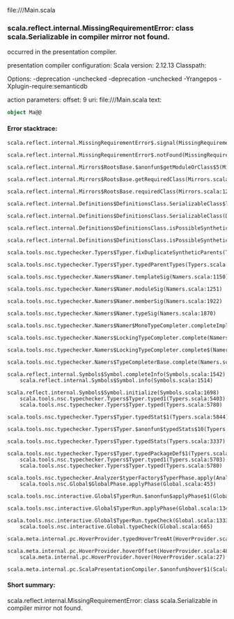file://<WORKSPACE>/Main.scala
### scala.reflect.internal.MissingRequirementError: class scala.Serializable in compiler mirror not found.

occurred in the presentation compiler.

presentation compiler configuration:
Scala version: 2.12.13
Classpath:

Options:
-deprecation -unchecked -deprecation -unchecked -Yrangepos -Xplugin-require:semanticdb


action parameters:
offset: 9
uri: file://<WORKSPACE>/Main.scala
text:
```scala
object Ma@@

```



#### Error stacktrace:

```
scala.reflect.internal.MissingRequirementError$.signal(MissingRequirementError.scala:24)
	scala.reflect.internal.MissingRequirementError$.notFound(MissingRequirementError.scala:25)
	scala.reflect.internal.Mirrors$RootsBase.$anonfun$getModuleOrClass$5(Mirrors.scala:61)
	scala.reflect.internal.Mirrors$RootsBase.getRequiredClass(Mirrors.scala:61)
	scala.reflect.internal.Mirrors$RootsBase.requiredClass(Mirrors.scala:121)
	scala.reflect.internal.Definitions$DefinitionsClass.SerializableClass$lzycompute(Definitions.scala:402)
	scala.reflect.internal.Definitions$DefinitionsClass.SerializableClass(Definitions.scala:402)
	scala.reflect.internal.Definitions$DefinitionsClass.isPossibleSyntheticParent$lzycompute(Definitions.scala:1453)
	scala.reflect.internal.Definitions$DefinitionsClass.isPossibleSyntheticParent(Definitions.scala:1453)
	scala.tools.nsc.typechecker.Typers$Typer.fixDuplicateSyntheticParents(Typers.scala:1684)
	scala.tools.nsc.typechecker.Typers$Typer.typedParentTypes(Typers.scala:1694)
	scala.tools.nsc.typechecker.Namers$Namer.templateSig(Namers.scala:1150)
	scala.tools.nsc.typechecker.Namers$Namer.moduleSig(Namers.scala:1251)
	scala.tools.nsc.typechecker.Namers$Namer.memberSig(Namers.scala:1922)
	scala.tools.nsc.typechecker.Namers$Namer.typeSig(Namers.scala:1870)
	scala.tools.nsc.typechecker.Namers$Namer$MonoTypeCompleter.completeImpl(Namers.scala:877)
	scala.tools.nsc.typechecker.Namers$LockingTypeCompleter.complete(Namers.scala:2081)
	scala.tools.nsc.typechecker.Namers$LockingTypeCompleter.complete$(Namers.scala:2079)
	scala.tools.nsc.typechecker.Namers$TypeCompleterBase.complete(Namers.scala:2074)
	scala.reflect.internal.Symbols$Symbol.completeInfo(Symbols.scala:1542)
	scala.reflect.internal.Symbols$Symbol.info(Symbols.scala:1514)
	scala.reflect.internal.Symbols$Symbol.initialize(Symbols.scala:1698)
	scala.tools.nsc.typechecker.Typers$Typer.typed1(Typers.scala:5403)
	scala.tools.nsc.typechecker.Typers$Typer.typed(Typers.scala:5780)
	scala.tools.nsc.typechecker.Typers$Typer.typedStat$1(Typers.scala:5844)
	scala.tools.nsc.typechecker.Typers$Typer.$anonfun$typedStats$10(Typers.scala:3337)
	scala.tools.nsc.typechecker.Typers$Typer.typedStats(Typers.scala:3337)
	scala.tools.nsc.typechecker.Typers$Typer.typedPackageDef$1(Typers.scala:5410)
	scala.tools.nsc.typechecker.Typers$Typer.typed1(Typers.scala:5703)
	scala.tools.nsc.typechecker.Typers$Typer.typed(Typers.scala:5780)
	scala.tools.nsc.typechecker.Analyzer$typerFactory$TyperPhase.apply(Analyzer.scala:116)
	scala.tools.nsc.Global$GlobalPhase.applyPhase(Global.scala:453)
	scala.tools.nsc.interactive.Global$TyperRun.$anonfun$applyPhase$1(Global.scala:1340)
	scala.tools.nsc.interactive.Global$TyperRun.applyPhase(Global.scala:1340)
	scala.tools.nsc.interactive.Global$TyperRun.typeCheck(Global.scala:1333)
	scala.tools.nsc.interactive.Global.typeCheck(Global.scala:665)
	scala.meta.internal.pc.HoverProvider.typedHoverTreeAt(HoverProvider.scala:324)
	scala.meta.internal.pc.HoverProvider.hoverOffset(HoverProvider.scala:48)
	scala.meta.internal.pc.HoverProvider.hover(HoverProvider.scala:27)
	scala.meta.internal.pc.ScalaPresentationCompiler.$anonfun$hover$1(ScalaPresentationCompiler.scala:370)
```
#### Short summary: 

scala.reflect.internal.MissingRequirementError: class scala.Serializable in compiler mirror not found.